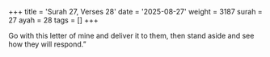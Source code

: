 +++
title = 'Surah 27, Verses 28'
date = '2025-08-27'
weight = 3187
surah = 27
ayah = 28
tags = []
+++

Go with this letter of mine and deliver it to them, then stand aside and see how they will respond.”